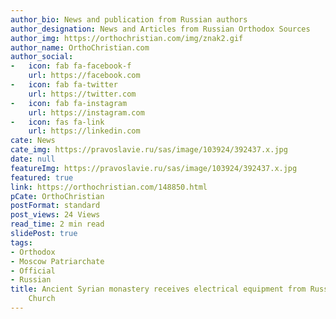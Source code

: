 ```yaml
---
author_bio: News and publication from Russian authors
author_designation: News and Articles from Russian Orthodox Sources
author_img: https://orthochristian.com/img/znak2.gif
author_name: OrthoChristian.com
author_social:
-   icon: fab fa-facebook-f
    url: https://facebook.com
-   icon: fab fa-twitter
    url: https://twitter.com
-   icon: fab fa-instagram
    url: https://instagram.com
-   icon: fas fa-link
    url: https://linkedin.com
cate: News
cate_img: https://pravoslavie.ru/sas/image/103924/392437.x.jpg
date: null
featureImg: https://pravoslavie.ru/sas/image/103924/392437.x.jpg
featured: true
link: https://orthochristian.com/148850.html
pCate: OrthoChristian
postFormat: standard
post_views: 24 Views
read_time: 2 min read
slidePost: true
tags:
- Orthodox
- Moscow Patriarchate
- Official
- Russian
title: Ancient Syrian monastery receives electrical equipment from Russian state and
    Church
---
```

